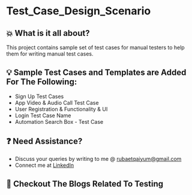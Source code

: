 # Test_Case_Design_Scenario

## :boom: What is it all about?
This project contains sample set of test cases for manual testers to help them for writing manual test cases.


## :bulb: Sample Test Cases and Templates are Added For The Following:
- Sign Up Test Cases
- App Video & Audio Call Test Case
- User Registration & Functionality & UI
- Login Test Case Name
- Automation Search Box - Test Case


## :question: Need Assistance?
* Discuss your queries by writing to me @ rubaetqaiyum@gmail.com
* Connect me at [LinkedIn]

## :thought_balloon: Checkout The Blogs Related To Testing 

[home]: https://github.com/rubaet4ever/Manual_Testing
[linkedIn]: https://www.linkedin.com/in/rubaet-bin-qaiyum/
